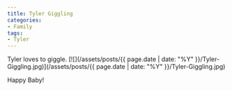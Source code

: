```yaml
---
title: Tyler Giggling
categories:
- Family
tags:
- Tyler
---
```


Tyler loves to giggle.
[![](/assets/posts/{{ page.date | date: "%Y" }}/Tyler-Giggling.jpg)](/assets/posts/{{ page.date | date: "%Y" }}/Tyler-Giggling.jpg)

Happy Baby!
